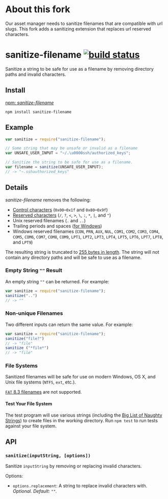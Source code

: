 # About this fork
Our asset manager needs to sanitize filenames that are compatible with url slugs. This fork adds a sanitizing extension that replaces url reserved characters.

# sanitize-filename [![build status](https://secure.travis-ci.org/parshap/node-sanitize-filename.svg?branch=master)](http://travis-ci.org/parshap/node-sanitize-filename)

Sanitize a string to be safe for use as a filename by removing directory
paths and invalid characters.

## Install

[npm: *sanitize-filename*](https://www.npmjs.com/package/sanitize-filename)

```
npm install sanitize-filename
```

## Example

```js
var sanitize = require("sanitize-filename");

// Some string that may be unsafe or invalid as a filename
var UNSAFE_USER_INPUT = "~/.\u0000ssh/authorized_keys";

// Sanitize the string to be safe for use as a filename.
var filename = sanitize(UNSAFE_USER_INPUT);
// -> "~.sshauthorized_keys"
```

## Details

*sanitize-filename* removes the following:

 * [Control characters][] (`0x00`–`0x1f` and `0x80`–`0x9f`)
 * [Reserved characters][] (`/`, `?`, `<`, `>`, `\`, `:`, `*`, `|`, and
   `"`)
 * Unix reserved filenames (`.` and `..`)
 * Trailing periods and spaces ([for Windows][windows trailing])
 * Windows reserved filenames (`CON`, `PRN`, `AUX`, `NUL`, `COM1`,
   `COM2`, `COM3`, `COM4`, `COM5`, `COM6`, `COM7`, `COM8`, `COM9`,
   `LPT1`, `LPT2`, `LPT3`, `LPT4`, `LPT5`, `LPT6`, `LPT7`, `LPT8`, and
   `LPT9`)

[control characters]: https://en.wikipedia.org/wiki/C0_and_C1_control_codes
[reserved characters]: https://kb.acronis.com/content/39790
[windows trailing]: https://msdn.microsoft.com/en-us/library/aa365247(v=vs.85).aspx#Naming_Conventions

The resulting string is truncated to [255 bytes in length][255]. The
string will not contain any directory paths and will be safe to use as a
filename.

[255]: http://unix.stackexchange.com/questions/32795/what-is-the-maximum-allowed-filename-and-folder-size-with-ecryptfs

### Empty String `""` Result

An empty string `""` can be returned. For example:

```js
var sanitize = require("sanitize-filename");
sanitize("..")
// -> ""

```

### Non-unique Filenames

Two different inputs can return the same value. For example:

```js
var sanitize = require("sanitize-filename");
sanitize("file?")
// -> "file"
sanitize ("*file*")
// -> "file"
```

### File Systems

Sanitized filenames will be safe for use on modern Windows, OS X, and
Unix file systems (`NTFS`, `ext`, etc.).

[`FAT` 8.3 filenames][8.3] are not supported.

[8.3]: https://en.wikipedia.org/wiki/8.3_filename

#### Test Your File System

The test program will use various strings (including the [Big List of
Naughty Strings][blns]) to create files in the working directory. Run
`npm test` to run tests against your file system.

[blns]: https://github.com/minimaxir/big-list-of-naughty-strings

## API

### `sanitize(inputString, [options])`

Sanitize `inputString` by removing or replacing invalid characters.

Options:

 * `options.replacement`: A string to replace invalid characters with.
   *Optional. Default: `""`.*
